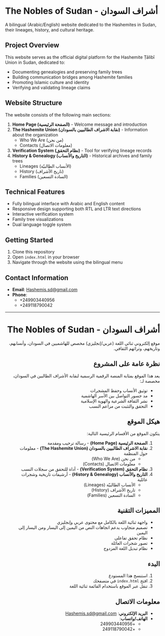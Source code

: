 # The Nobles of Sudan - أشراف السودان

A bilingual (Arabic/English) website dedicated to the Hashemites in Sudan, their lineages, history, and cultural heritage.

## Project Overview

This website serves as the official digital platform for the Hashemite Ṭālibī Union in Sudan, dedicated to:
- Documenting genealogies and preserving family trees
- Building communication bridges among Hashemite families
- Promoting Islamic culture and identity
- Verifying and validating lineage claims

## Website Structure

The website consists of the following main sections:

1. **Home Page (الصفحة الرئيسية)** - Welcome message and introduction
2. **The Hashemite Union (نقابة الاشراف الطالبيين بالسودان)** - Information about the organization
   - Who We Are (من نحن)
   - Contacts (معلومات الاتصال)
3. **Verification System (نظام التحقق)** - Tool for verifying lineage records
4. **History & Genealogy (التاريخ والأنساب)** - Historical archives and family trees
   - Lineages (الأنساب الطالبيّة)
   - History (تاريخ الأشراف)
   - Families (السادة التسعين)

## Technical Features

- Fully bilingual interface with Arabic and English content
- Responsive design supporting both RTL and LTR text directions
- Interactive verification system
- Family tree visualizations
- Dual language toggle system

## Getting Started

1. Clone this repository
2. Open `index.html` in your browser
3. Navigate through the website using the bilingual menu

## Contact Information

- **Email**: Hashemis.sd@gmail.com
- **Phone**:
  - +249903440956
  - +249118790042

---

<div dir="rtl">

# أشراف السودان - The Nobles of Sudan

موقع إلكتروني ثنائي اللغة (عربي/إنجليزي) مخصص للهاشميين في السودان، وأنسابهم، وتاريخهم، وتراثهم الثقافي.

## نظرة عامة على المشروع

يعد هذا الموقع بمثابة المنصة الرقمية الرسمية لنقابة الأشراف الطالبين في السودان، مخصصة لـ:
- توثيق الأنساب وحفظ المشجرات
- مد جسور التواصل بين الأسر الهاشمية
- نشر الثقافة الشرعية والهوية الإسلامية
- التحقق والتثبت من مزاعم النسب

## هيكل الموقع

يتكون الموقع من الأقسام الرئيسية التالية:

1. **الصفحة الرئيسية (Home Page)** - رسالة ترحيب ومقدمة
2. **نقابة الاشراف الطالبيين بالسودان (The Hashemite Union)** - معلومات حول المنظمة
   - من نحن (Who We Are)
   - معلومات الاتصال (Contacts)
3. **نظام التحقق (Verification System)** - أداة للتحقق من سجلات النسب
4. **التاريخ والأنساب (History & Genealogy)** - أرشيفات تاريخية وشجرات عائلية
   - الأنساب الطالبيّة (Lineages)
   - تاريخ الأشراف (History)
   - السادة التسعين (Families)

## المميزات التقنية

- واجهة ثنائية اللغة بالكامل مع محتوى عربي وإنجليزي
- تصميم متجاوب يدعم اتجاهات النص من اليمين إلى اليسار ومن اليسار إلى اليمين
- نظام تحقق تفاعلي
- تصور شجرات العائلة
- نظام تبديل اللغة المزدوج

## البدء

1. استنسخ هذا المستودع
2. افتح `index.html` في متصفحك
3. تنقل عبر الموقع باستخدام القائمة ثنائية اللغة

## معلومات الاتصال

- **البريد الإلكتروني**: Hashemis.sd@gmail.com
- **الهاتف/واتساب**:
  - +249903440956
  - +249118790042

</div>
